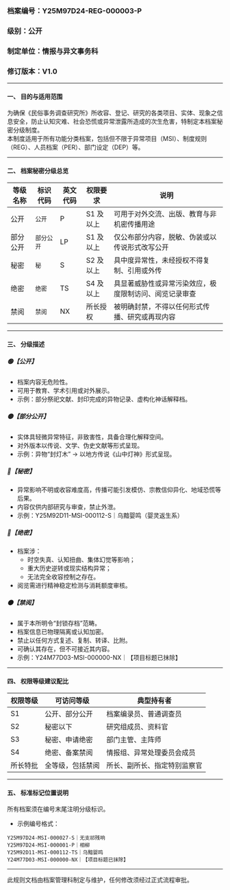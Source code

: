 ### 档案编号：Y25M97D24-REG-000003-P
### 级别：公开
### 制定单位：情报与异文事务科
### 修订版本：V1.0
---

#### 一、 目的与适用范围

为确保《民俗事务调查研究所》所收容、登记、研究的各类项目、实体、现象之信息安全，防止认知灾难、社会恐慌或异常泄露所造成的次生危害，特制定本档案秘密分级制度。  
本制度适用于所有功能分类档案，包括但不限于异常项目（MSI）、制度规则（REG）、人员档案（PER）、部门设定（DEP）等。

---

#### 二、 档案秘密分级总览

| 等级名称 | 标识代码   | 英文代码 | 权限要求   | 说明                          |
| ---- | ------ | ---- | ------ | --------------------------- |
| 公开   | `公开`   | P    | S1 及以上 | 可用于对外交流、出版、教育与非机密传播用途       |
| 部分公开 | `部分公开` | LP   | S1 及以上 | 仅公布部分内容，脱敏、伪装或以传说形式改写公开     |
| 秘密   | `秘`    | S    | S2 及以上 | 具中度异常性，未经授权不得复制、引用或外传       |
| 绝密   | `绝密`   | TS   | S4 及以上 | 具显著威胁性或异常污染效应，极度限制访问、阅览记录审查 |
| 禁阅   | `禁阅`   | NX   | 所长授权   | 被明确封禁，不得以任何形式传播、研究或再现内容     |

---

#### 三、 分级描述

##### 🟢【公开】
- 档案内容无危险性。
- 可用于教育、学术引用或对外展示。
- 示例：部分祭祀文献、封印完成的异物记录、虚构化神话解释档。

##### 🟡【部分公开】
- 实体具轻微异常特征，非致害性，具备合理化解释空间。
- 对外版本以传说、文学、伪史文献等形式呈现。
- 示例：异物“封灯木” → 以地方传说《山中灯神》形式呈现。

##### 🔵【秘密】
- 异常影响不明或收容难度高，传播可能引发模仿、宗教信仰异化、地域恐慌等后果。
- 内容仅供内部研究与审查，禁止外泄。
- 示例：Y25M92D11-MSI-000112-S｜乌黯婴鸣（婴灵返生系）

##### 🔴【绝密】
- 档案涉：
  - 时空失真、认知扭曲、集体幻觉等影响；
  - 重大历史逆转或现实结构异常；
  - 无法完全收容控制之存在。
- 阅览需进行精神稳定检测与消耗额度审核。

##### ⚫【禁阅】
- 属于本所明令“封锁存档”范畴。
- 档案信息已物理隔离或认知加密。
- 禁止以任何方式复述、复制、转译、比附。
- 可确认其存在，但不可接近其内容。
- 示例：Y24M77D03-MSI-000000-NX｜【项目标题已抹除】

---

#### 四、 权限等级建议配比

| 权限等级 | 可访问等级    | 典型持有者          |
| ---- | -------- | -------------- |
| S1   | 公开、部分公开  | 档案编录员、普通调查员    |
| S2   | 秘密以下     | 研究组成员、资料官      |
| S3   | 秘密、申请绝密  | 部门主管、主阵师       |
| S4   | 绝密、备案禁阅  | 情报组、异常处理委员会成员  |
| 所长特批 | 全等级，包括禁阅 | 所长、副所长、指定特别监察官 |

---

#### 五、 标准标记位置说明

所有档案须在编号末尾注明分级标识。

- 示例编号格式：
```text
Y25M97D24-MSI-000027-S｜无支祁残响
Y25M97D24-MSI-000001-P｜相柳
Y25M92D11-MSI-000112-TS｜乌黯婴鸣
Y24M77D03-MSI-000000-NX｜【项目标题已抹除】
```


---

此规则文档由档案管理科制定与维护，任何修改须经过正式流程审批。
